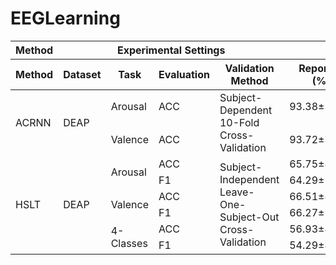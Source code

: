 # EEGLearning


<table>
  <thead>
    <tr>
      <th colspan="1">Method</th>
      <th colspan="4">Experimental Settings</th>
      <th colspan="3">Results</th>
    </tr>
    <tr>
      <th>Method</th>
      <th>Dataset</th>
      <th>Task</th>
      <th>Evaluation</th>
      <th>Validation Method</th>
      <th>Reported (%)</th>
      <th>Replication (%)</th>
      <th>Gap (%)</th>
    </tr>
  </thead>
  <tbody>
    <tr>
      <td rowspan="2">ACRNN</td>
      <td rowspan="2">DEAP</td>
      <td>Arousal</td>
      <td>ACC</td>
      <td rowspan="2">Subject-Dependent<br>10-Fold Cross-Validation</td>
      <td>93.38±3.73</td>
      <td>94.22±3.95</td>
      <td>+0.84↑</td>
    </tr>
    <tr>
      <td>Valence</td>
      <td>ACC</td>
      <td>93.72±3.21</td>
      <td>92.53±5.32</td>
      <td>-1.19↓</td>
    </tr>
    <tr>
      <td rowspan="6">HSLT</td>
      <td rowspan="6">DEAP</td>
      <td rowspan="2">Arousal</td>
      <td>ACC</td>
      <td rowspan="6">Subject-Independent<br>Leave-One-Subject-Out Cross-Validation</td>
      <td>65.75±8.51</td>
      <td>64.34±13.45</td>
      <td>-1.41↓</td>
    </tr>
    <tr>
      <td>F1</td>
      <td>64.29±10.06</td>
      <td>60.20±13.86</td>
      <td>-4.09↓</td>
    </tr>
    <tr>
      <td rowspan="2">Valence</td>
      <td>ACC</td>
      <td>66.51±8.53</td>
      <td>62.91±9.11</td>
      <td>-3.60↓</td>
    </tr>
    <tr>
      <td>F1</td>
      <td>66.27±7.29</td>
      <td>57.99±10.34</td>
      <td>-8.28↓</td>
    </tr>
    <tr>
      <td rowspan="2">4-Classes</td>
      <td>ACC</td>
      <td>56.93±8.22</td>
      <td>44.97±15.22</td>
      <td>-11.96↓</td>
    </tr>
    <tr>
      <td>F1</td>
      <td>54.29±8.59</td>
      <td>37.69±15.35</td>
      <td>-16.60↓</td>
    </tr>
  </tbody>
</table>

